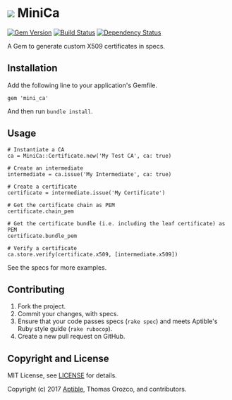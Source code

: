 # ![](https://raw.github.com/aptible/straptible/master/lib/straptible/rails/templates/public.api/icon-60px.png) MiniCa

[![Gem Version](https://badge.fury.io/rb/mini_ca.png)](https://rubygems.org/gems/mini_ca)
[![Build Status](https://travis-ci.org/aptible/mini_ca.png?branch=master)](https://travis-ci.org/aptible/mini_ca)
[![Dependency Status](https://gemnasium.com/aptible/mini_ca.png)](https://gemnasium.com/aptible/mini_ca)

A Gem to generate custom X509 certificates in specs.

## Installation

Add the following line to your application's Gemfile.

    gem 'mini_ca'

And then run `bundle install`.

## Usage

```
# Instantiate a CA
ca = MiniCa::Certificate.new('My Test CA', ca: true)

# Create an intermediate
intermediate = ca.issue('My Intermediate', ca: true)

# Create a certificate
certificate = intermediate.issue('My Certificate')

# Get the certificate chain as PEM
certificate.chain_pem

# Get the certificate bundle (i.e. including the leaf certificate) as PEM
certificate.bundle_pem

# Verify a certificate
ca.store.verify(certificate.x509, [intermediate.x509])
```

See the specs for more examples.

## Contributing

1. Fork the project.
1. Commit your changes, with specs.
1. Ensure that your code passes specs (`rake spec`) and meets Aptible's Ruby style guide (`rake rubocop`).
1. Create a new pull request on GitHub.

## Copyright and License

MIT License, see [LICENSE](LICENSE.md) for details.

Copyright (c) 2017 [Aptible](https://www.aptible.com), Thomas Orozco, and contributors.
